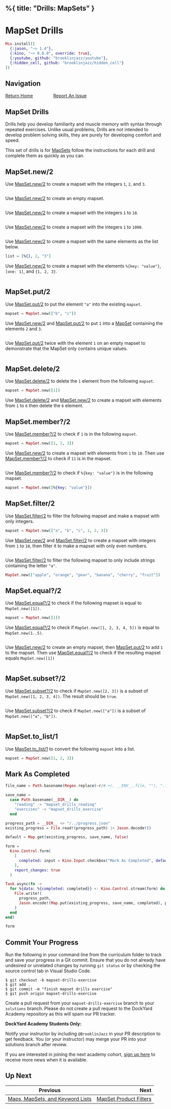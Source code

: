 %{
  title: "Drills: MapSets"
}
---
# MapSet Drills

```elixir
Mix.install([
  {:jason, "~> 1.4"},
  {:kino, "~> 0.8.0", override: true},
  {:youtube, github: "brooklinjazz/youtube"},
  {:hidden_cell, github: "brooklinjazz/hidden_cell"}
])
```

## Navigation

[Return Home](../start.livemd)<span style="padding: 0 30px"></span>
[Report An Issue](https://github.com/DockYard-Academy/beta_curriculum/issues/new?assignees=&labels=&template=issue.md&title=)

## MapSet Drills

Drills help you develop familiarity and muscle memory with syntax through repeated exercises. Unlike usual problems, Drills are not intended to develop problem solving skills, they are purely for developing comfort and speed.

This set of drills is for [MapSets](../reading/maps_mapsets_keyword_lists.livemd) follow the instructions for each drill and complete them as quickly as you can.

## MapSet.new/2

Use [MapSet.new/2](https://hexdocs.pm/elixir/MapSet.html#new/2) to create a mapset with the integers `1`, `2`, and `3`.

```elixir

```

Use [MapSet.new/2](https://hexdocs.pm/elixir/MapSet.html#new/2) to create an empty mapset.

```elixir

```

Use [MapSet.new/2](https://hexdocs.pm/elixir/MapSet.html#new/2) to create a mapset with the integers `1` to `10`.

```elixir

```

Use [MapSet.new/2](https://hexdocs.pm/elixir/MapSet.html#new/2) to create a mapset with the integers `1` to `1000`.

```elixir

```

Use [MapSet.new/2](https://hexdocs.pm/elixir/MapSet.html#new/2) to create a mapset with the same elements as the list below.

```elixir
list = [%{}, 2, "3"]
```

Use [MapSet.new/2](https://hexdocs.pm/elixir/MapSet.html#new/2) to create a mapset with the elements `%{key: "value"}`, `[one: 1]`, and `{1, 2, 3}`.

```elixir

```

## MapSet.put/2

Use [MapSet.put/2](https://hexdocs.pm/elixir/MapSet.html#put/2) to put the element `"a"` into the existing `mapset`.

```elixir
mapset = MapSet.new(["b", "c"])
```

Use [MapSet.new/2](https://hexdocs.pm/elixir/MapSet.html#new/2) and [MapSet.put/2](https://hexdocs.pm/elixir/MapSet.html#put/2) to put `1` into a [MapSet](https://hexdocs.pm/elixir/MapSet.html) containing the elements `2` and `3`.

```elixir

```

Use [MapSet.put/2](https://hexdocs.pm/elixir/MapSet.html#put/2) twice with the element `1` on an empty mapset to demonstrate that the MapSet only contains unique values.

```elixir

```

## MapSet.delete/2

Use [MapSet.delete/2](https://hexdocs.pm/elixir/MapSet.html#delete/2) to delete the `1` element from the following `mapset`.

```elixir
mapset = MapSet.new([1])
```

Use [MapSet.delete/2](https://hexdocs.pm/elixir/MapSet.html#delete/2) and [MapSet.new/2](https://hexdocs.pm/elixir/MapSet.html#new/2) to create a mapset with elements from `1` to `6` then delete the `6` element.

## MapSet.member?/2

Use [MapSet.member?/2](https://hexdocs.pm/elixir/MapSet.html#member?/2) to check if `1` is in the following `mapset`.

```elixir
mapset = MapSet.new([1, 2, 3])
```

Use [MapSet.new/2](https://hexdocs.pm/elixir/MapSet.html#new/2) to create a mapset with elements from `1` to `10`. Then use [MapSet.member?/2](https://hexdocs.pm/elixir/MapSet.html#member?/2) to check if `11` is in the mapset.

```elixir

```

Use [MapSet.member?/2](https://hexdocs.pm/elixir/MapSet.html#member?/2) to check if `%{key: "value"}` is in the following mapset.

```elixir
mapset = MapSet.new([%{key: "value"}])
```

## MapSet.filter/2

Use [MapSet.filter/2](https://hexdocs.pm/elixir/MapSet.html#filter/2) to filter the following mapset and make a mapset with only integers.

```elixir
mapset = MapSet.new(["a", "b", "c", 1, 2, 3])
```

Use [MapSet.new/2](https://hexdocs.pm/elixir/MapSet.html#new/2) and [MapSet.filter/2](https://hexdocs.pm/elixir/MapSet.html#filter/2) to create a mapset with integers from `1` to `10`, then filter it to make a mapset with only even numbers.

```elixir

```

Use [MapSet.filter/2](https://hexdocs.pm/elixir/MapSet.html#filter/2) to filter the following mapset to only include strings containing the letter `"a"`.

```elixir
MapSet.new(["apple", "orange", "pear", "banana", "cherry", "fruit"])
```

## MapSet.equal?/2

Use [MapSet.equal?/2](https://hexdocs.pm/elixir/MapSet.html#equal?/2) to check if the following mapset is equal to `MapSet.new([1])`.

```elixir
mapset = MapSet.new([1])
```

Use [MapSet.equal?/2](https://hexdocs.pm/elixir/MapSet.html#equal?/2) to check if `MapSet.new([1, 2, 3, 4, 5])` is equal to `MapSet.new(1..5)`.

```elixir

```

Use [MapSet.new/2](https://hexdocs.pm/elixir/MapSet.html#new/2) to create an empty mapset, then [MapSet.put/2](https://hexdocs.pm/elixir/MapSet.html#put/2) to add `1` to the mapset.
Then use [MapSet.equal?/2](https://hexdocs.pm/elixir/MapSet.html#equal?/2) to check if the resulting mapset equals `MapSet.new([1])`

```elixir

```

## MapSet.subset?/2

Use [MapSet.subset?/2](https://hexdocs.pm/elixir/MapSet.html#subset?/2) to check if `MapSet.new([2, 3])` is a subset of `MapSet.new([1, 2, 3, 4])`. The result should be `true`.

```elixir

```

Use [MapSet.subset?/2](https://hexdocs.pm/elixir/MapSet.html#subset?/2) to check if `MapSet.new(["a"])` is a subset of `MapSet.new(["a", "b"])`.

```elixir

```

## MapSet.to_list/1

Use [MapSet.to_list/1](https://hexdocs.pm/elixir/MapSet.html#to_list/1) to convert the following `mapset` into a list.

```elixir
mapset = MapSet.new([1, 2, 3])
```

## Mark As Completed

<!-- livebook:{"attrs":{"source":"file_name = Path.basename(Regex.replace(~r/#.+/, __ENV__.file, \"\"), \".livemd\")\n\nsave_name =\n  case Path.basename(__DIR__) do\n    \"reading\" -> \"mapset_drills_reading\"\n    \"exercises\" -> \"mapset_drills_exercise\"\n  end\n\nprogress_path = __DIR__ <> \"/../progress.json\"\nexisting_progress = File.read!(progress_path) |> Jason.decode!()\n\ndefault = Map.get(existing_progress, save_name, false)\n\nform =\n  Kino.Control.form(\n    [\n      completed: input = Kino.Input.checkbox(\"Mark As Completed\", default: default)\n    ],\n    report_changes: true\n  )\n\nTask.async(fn ->\n  for %{data: %{completed: completed}} <- Kino.Control.stream(form) do\n    File.write!(\n      progress_path,\n      Jason.encode!(Map.put(existing_progress, save_name, completed), pretty: true)\n    )\n  end\nend)\n\nform","title":"Track Your Progress"},"chunks":null,"kind":"Elixir.HiddenCell","livebook_object":"smart_cell"} -->

```elixir
file_name = Path.basename(Regex.replace(~r/#.+/, __ENV__.file, ""), ".livemd")

save_name =
  case Path.basename(__DIR__) do
    "reading" -> "mapset_drills_reading"
    "exercises" -> "mapset_drills_exercise"
  end

progress_path = __DIR__ <> "/../progress.json"
existing_progress = File.read!(progress_path) |> Jason.decode!()

default = Map.get(existing_progress, save_name, false)

form =
  Kino.Control.form(
    [
      completed: input = Kino.Input.checkbox("Mark As Completed", default: default)
    ],
    report_changes: true
  )

Task.async(fn ->
  for %{data: %{completed: completed}} <- Kino.Control.stream(form) do
    File.write!(
      progress_path,
      Jason.encode!(Map.put(existing_progress, save_name, completed), pretty: true)
    )
  end
end)

form
```

## Commit Your Progress

Run the following in your command line from the curriculum folder to track and save your progress in a Git commit.
Ensure that you do not already have undesired or unrelated changes by running `git status` or by checking the source control tab in Visual Studio Code.

```
$ git checkout -b mapset-drills-exercise
$ git add .
$ git commit -m "finish mapset drills exercise"
$ git push origin mapset-drills-exercise
```

Create a pull request from your `mapset-drills-exercise` branch to your `solutions` branch.
Please do not create a pull request to the DockYard Academy repository as this will spam our PR tracker.

**DockYard Academy Students Only:**

Notify your instructor by including `@BrooklinJazz` in your PR description to get feedback.
You (or your instructor) may merge your PR into your solutions branch after review.

If you are interested in joining the next academy cohort, [sign up here](https://academy.dockyard.com/) to receive more news when it is available.

## Up Next

| Previous                                                                         | Next                                                                 |
| -------------------------------------------------------------------------------- | -------------------------------------------------------------------: |
| [Maps, MapSets, and Keyword Lists](../reading/maps_mapsets_keyword_lists.livemd) | [MapSet Product Filters](../exercises/mapset_product_filters.livemd) |

